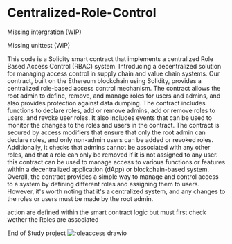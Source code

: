 # Centralized-Role-Control
Missing intergration (WIP)

Missing unittest (WIP) 

This code is a Solidity smart contract that implements a centralized Role Based Access Control (RBAC) system.
Introducing a decentralized solution for managing access control in supply chain and value chain systems. Our contract, built on the Ethereum blockchain using Solidity, provides a centralized role-based access control mechanism. The contract allows the root admin to define, remove, and manage roles for users and admins, and also provides protection against data dumping.
The contract includes functions to declare roles, add or remove admins, add or remove roles to users, and revoke user roles. It also includes events that can be used to monitor the changes to the roles and users in the contract.
The contract is secured by access modifiers that ensure that only the root admin can declare roles, and only non-admin users can be added or revoked roles. Additionally, it checks that admins cannot be associated with any other roles, and that a role can only be removed if it is not assigned to any user.
this contract can be used to manage access to various functions or features within a decentralized application (dApp) or blockchain-based system.
Overall, the contract provides a simple way to manage and control access to a system by defining different roles and assigning them to users. However, it's worth noting that it's a centralized system, and any changes to the roles or users must be made by the root admin.

action are defined within the smart contract logic but must first check wether the Roles are associated 

End of Study project 
![roleaccess drawio](https://user-images.githubusercontent.com/124497891/232068142-4e73cbcb-1b1e-4559-8e07-935af2946035.png)

